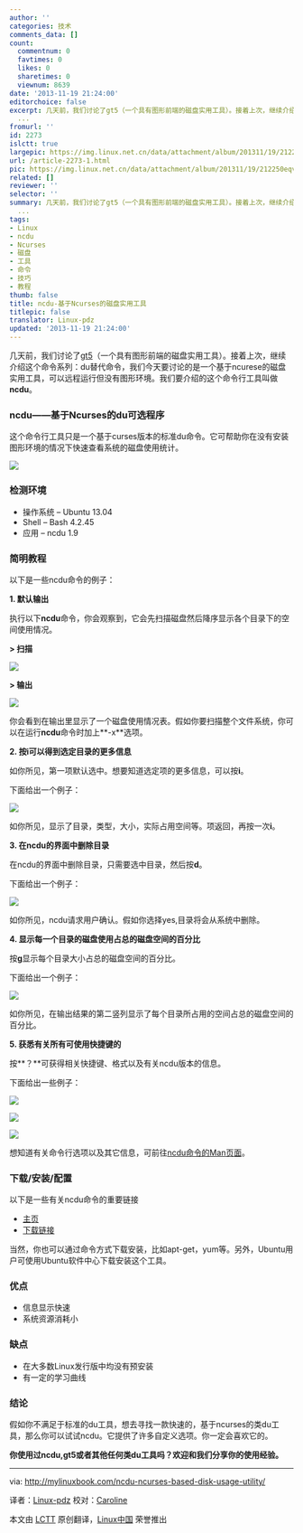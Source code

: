 ```yaml
---
author: ''
categories: 技术
comments_data: []
count:
  commentnum: 0
  favtimes: 0
  likes: 0
  sharetimes: 0
  viewnum: 8639
date: '2013-11-19 21:24:00'
editorchoice: false
excerpt: 几天前，我们讨论了gt5（一个具有图形前端的磁盘实用工具）。接着上次，继续介绍这个命令系列：du替代命令，我们今天要讨论的是一个基于ncurese的磁盘实用工具，可以远程运行但没有图形环境。我们要介绍的这个命令行
  ...
fromurl: ''
id: 2273
islctt: true
largepic: https://img.linux.net.cn/data/attachment/album/201311/19/212250eqvggqm4zqkf46pa.png
url: /article-2273-1.html
pic: https://img.linux.net.cn/data/attachment/album/201311/19/212250eqvggqm4zqkf46pa.png.thumb.jpg
related: []
reviewer: ''
selector: ''
summary: 几天前，我们讨论了gt5（一个具有图形前端的磁盘实用工具）。接着上次，继续介绍这个命令系列：du替代命令，我们今天要讨论的是一个基于ncurese的磁盘实用工具，可以远程运行但没有图形环境。我们要介绍的这个命令行
  ...
tags:
- Linux
- ncdu
- Ncurses
- 磁盘
- 工具
- 命令
- 技巧
- 教程
thumb: false
title: ncdu-基于Ncurses的磁盘实用工具
titlepic: false
translator: Linux-pdz
updated: '2013-11-19 21:24:00'
---
```


几天前，我们讨论了[gt5](http://mylinuxbook.com/gt5-a-graphical-alternative-to-du/)（一个具有图形前端的磁盘实用工具）。接着上次，继续介绍这个命令系列：du替代命令，我们今天要讨论的是一个基于ncurese的磁盘实用工具，可以远程运行但没有图形环境。我们要介绍的这个命令行工具叫做**ncdu**。


### ncdu——基于Ncurses的du可选程序


这个命令行工具只是一个基于curses版本的标准du命令。它可帮助你在没有安装图形环境的情况下快速查看系统的磁盘使用统计。


![](https://img.linux.net.cn/data/attachment/album/201311/19/212250eqvggqm4zqkf46pa.png)


### 检测环境


* 操作系统 – Ubuntu 13.04
* Shell – Bash 4.2.45
* 应用 – ncdu 1.9


### 简明教程


以下是一些ncdu命令的例子：


**1. 默认输出**


执行以下**ncdu**命令，你会观察到，它会先扫描磁盘然后降序显示各个目录下的空间使用情况。


**> 扫描**


![](https://img.linux.net.cn/data/attachment/album/201311/19/2122533pwv8wsrmv8cvzwc.png)


**> 输出**


![](https://img.linux.net.cn/data/attachment/album/201311/19/212302f3r2v4382gfe2lco.png)


你会看到在输出里显示了一个磁盘使用情况表。假如你要扫描整个文件系统，你可以在运行**ncdu**命令时加上**-x**选项。


**2. 按i可以得到选定目录的更多信息**


如你所见，第一项默认选中。想要知道选定项的更多信息，可以按**i**。


下面给出一个例子：


![](https://img.linux.net.cn/data/attachment/album/201311/19/2123036eflealfvl0e01yy.png)


如你所见，显示了目录，类型，大小，实际占用空间等。项返回，再按一次**i**。


**3. 在ncdu的界面中删除目录**


在ncdu的界面中删除目录，只需要选中目录，然后按**d**。


下面给出一个例子：


![](https://img.linux.net.cn/data/attachment/album/201311/19/212307kb65itwxcgbx5xcc.png)


如你所见，ncdu请求用户确认。假如你选择yes,目录将会从系统中删除。


**4. 显示每一个目录的磁盘使用占总的磁盘空间的百分比**


按**g**显示每个目录大小占总的磁盘空间的百分比。


下面给出一个例子：


![](https://img.linux.net.cn/data/attachment/album/201311/19/212309pzyast11azrj5lrf.png)


如你所见，在输出结果的第二竖列显示了每个目录所占用的空间占总的磁盘空间的百分比。


**5. 获悉有关所有可使用快捷键的**


按**？**可获得相关快捷键、格式以及有关ncdu版本的信息。


下面给出一些例子：


![](https://img.linux.net.cn/data/attachment/album/201311/19/212311pnx1hoxihxxxi3xz.png)


![](https://img.linux.net.cn/data/attachment/album/201311/19/212313xyk1yncyp2h5ypkf.png)


![](https://img.linux.net.cn/data/attachment/album/201311/19/2123174vv0s00v8t3qtb2g.png)


想知道有关命令行选项以及其它信息，可前往[ncdu命令的Man页面](http://linux.die.net/man/1/ncdu)。


### 下载/安装/配置


以下是一些有关ncdu命令的重要链接


* [主页](http://dev.yorhel.nl/ncdu)
* [下载链接](http://dev.yorhel.nl/ncdu)


当然，你也可以通过命令方式下载安装，比如apt-get，yum等。另外，Ubuntu用户可使用Ubuntu软件中心下载安装这个工具。


### 优点


* 信息显示快速
* 系统资源消耗小


### 缺点


* 在大多数Linux发行版中均没有预安装
* 有一定的学习曲线


### 结论


假如你不满足于标准的du工具，想去寻找一款快速的，基于ncurses的类du工具，那么你可以试试ncdu。它提供了许多自定义选项。你一定会喜欢它的。


**你使用过ncdu,gt5或者其他任何类du工具吗？欢迎和我们分享你的使用经验。**




---


via: <http://mylinuxbook.com/ncdu-ncurses-based-disk-usage-utility/>


译者：[Linux-pdz](https://github.com/Linux-pdz) 校对：[Caroline](https://github.com/carolinewuyan)


本文由 [LCTT](https://github.com/LCTT/TranslateProject) 原创翻译，[Linux中国](http://linux.cn/) 荣誉推出